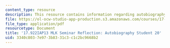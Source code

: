 ```yaml
---
content_type: resource
description: This resource contains information regarding autobiography student 20.
file: https://ol-ocw-studio-app-production.s3.amazonaws.com/courses/17-922-dr-martin-luther-king-jr-iap-design-seminar-january-iap-2013/3340c8037e973b8331c3c1c2bc9668b2_MIT17_922IAP13_RefPapr3I.pdf
file_type: application/pdf
resourcetype: Document
title: '17.922IAP13 MLK Seminar Reflection: Autobiography Student 20'
uid: 3340c803-7e97-3b83-31c3-c1c2bc9668b2
---
```

